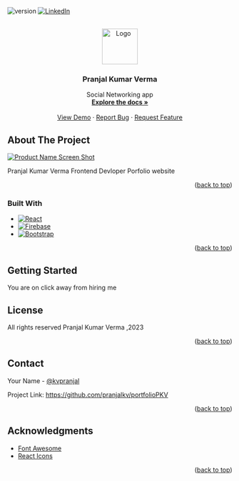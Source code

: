 <a name="Pranjal_Kumar"></a>



![version](https://img.shields.io/badge/version-1.0.5-blue)
[![LinkedIn][linkedin-shield]][linkedin-url]



<!-- PROJECT LOGO -->
<br />
<div align="center">
  <a href="https://github.com/pranjalkv/portfolioPKV">
    <img src="https://firebasestorage.googleapis.com/v0/b/portfolio-pkv.appspot.com/o/iconPk.png?alt=media&token=01d7e3d1-731a-4097-9bb2-beda0872425c" alt="Logo" width="80" height="80">
  </a>

  <h3 align="center">Pranjal Kumar Verma</h3>

  <p align="center">
    Social Networking app
    <br />
    <a href="https://github.com/pranjalkv/portfolioPKV"><strong>Explore the docs »</strong></a>
    <br />
    <br />
    <a href="https://pranjalkv.netlify.app">View Demo</a>
    ·
    <a href="https://pranjalkv.netlify.app">Report Bug</a>
    ·
    <a href="https://pranjalkv.netlify.app">Request Feature</a>
  </p>
</div>

<!-- ABOUT THE PROJECT -->
## About The Project

[![Product Name Screen Shot][product-screenshot]](https://example.com)

Pranjal Kumar Verma Frontend Devloper Porfolio website 

<p align="right">(<a href="#readme-top">back to top</a>)</p>



### Built With


* [![React][React.js]][React-url]
* [![Firebase][Firebase-img]][Firebase-url]
* [![Bootstrap][Bootstrap.com]][Bootstrap-url]


<p align="right">(<a href="#readme-top">back to top</a>)</p>



<!-- GETTING STARTED -->
## Getting Started

You are on click away from hiring me


<!-- LICENSE -->
## License

All rights reserved Pranjal Kumar Verma ,2023

<p align="right">(<a href="#readme-top">back to top</a>)</p>



<!-- CONTACT -->
## Contact

Your Name - [@kvpranjal](https://twitter.com/kvpranjal)

Project Link: https://github.com/pranjalkv/portfolioPKV

<p align="right">(<a href="#readme-top">back to top</a>)</p>



<!-- ACKNOWLEDGMENTS -->
## Acknowledgments


* [Font Awesome](https://fontawesome.com)
* [React Icons](https://react-icons.github.io/react-icons/search)

<p align="right">(<a href="#readme-top">back to top</a>)</p>



<!-- MARKDOWN LINKS & IMAGES -->
<!-- https://www.markdownguide.org/basic-syntax/#reference-style-links -->

[linkedin-shield]: https://img.shields.io/badge/-LinkedIn-black.svg?style=for-the-badge&logo=linkedin&colorB=555
[linkedin-url]: https://www.linkedin.com/in/pranjalkv
[product-screenshot]: https://firebasestorage.googleapis.com/v0/b/portfolio-pkv.appspot.com/o/dru.JPG?alt=media&token=710d3993-554f-42f6-afee-c43a6e25c257

[React.js]: https://img.shields.io/badge/React-20232A?style=for-the-badge&logo=react&logoColor=61DAFB
[React-url]: https://reactjs.org/

[Bootstrap.com]: https://img.shields.io/badge/Bootstrap-563D7C?style=for-the-badge&logo=bootstrap&logoColor=white
[Bootstrap-url]: https://getbootstrap.com

[Firebase-img]:https://img.shields.io/badge/Firebase-039BE5?style=for-the-badge&logo=Firebase&logoColor=white
[Firebase-url]:https://firebase.google.com

<!-- https://github.com/Ileriayo/markdown-badges/blob/master/README.md -->
